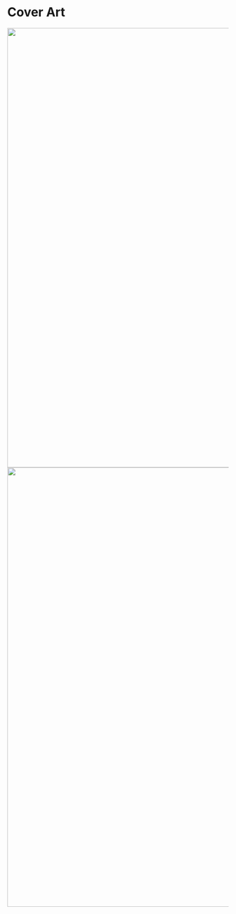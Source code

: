 # Cover Art

<p align="center">
  <img width="1000" src="images/cover1.pdf">
  <img width="1000" src="images/cover2.pdf">
</p>
